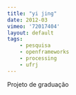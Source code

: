 ```yaml
---
title: "yi jing"
date: 2012-03
vimeo: '72017404'
layout: default
tags:
	- pesquisa
	- openframeworks
	- processing
	- ufrj
---
```


Projeto de graduação